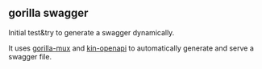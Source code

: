 ## gorilla swagger

Initial test&try to generate a swagger dynamically.

It uses [gorilla-mux](https://github.com/gorilla/mux) and [kin-openapi](https://github.com/getkin/kin-openapi)
to automatically generate and serve a swagger file.
